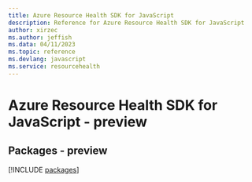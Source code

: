 ```yaml
---
title: Azure Resource Health SDK for JavaScript
description: Reference for Azure Resource Health SDK for JavaScript
author: xirzec
ms.author: jeffish
ms.data: 04/11/2023
ms.topic: reference
ms.devlang: javascript
ms.service: resourcehealth
---
```

# Azure Resource Health SDK for JavaScript - preview
## Packages - preview
[!INCLUDE [packages](resource-health-index.md)]